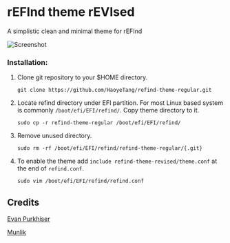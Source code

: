 # rEFInd theme rEVIsed

A simplistic clean and minimal theme for rEFInd

![Screenshot](https://i.imgur.com/Lg135mu.png)

### Installation:

1. Clone git repository to your $HOME directory.
   ```
   git clone https://github.com/HaoyeTang/refind-theme-regular.git
   ```

2. Locate refind directory under EFI partition. For most Linux based system is commonly `/boot/efi/EFI/refind/`. Copy theme directory to it.

   ```
   sudo cp -r refind-theme-regular /boot/efi/EFI/refind/
   ```
3. Remove unused directory.
   ```
   sudo rm -rf /boot/efi/EFI/refind/refind-theme-regular/{.git}
   ```

4. To enable the theme add `include refind-theme-revised/theme.conf` at the end of `refind.conf`.
   ```
   sudo vim /boot/efi/EFI/refind/refind.conf
   ```
## Credits
[Evan Purkhiser](https://github.com/EvanPurkhiser)

[Munlik](https://github.com/munlik)
